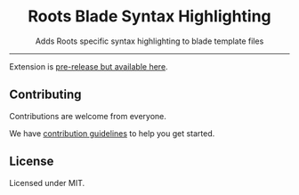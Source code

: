 <h1 align="center"><strong>Roots Blade Syntax Highlighting</strong></h1>

<p align="center">
  Adds Roots specific syntax highlighting to blade template files
</p>

---

Extension is [pre-release but available here](https://marketplace.visualstudio.com/items?itemName=kellymears.roots-blade-syntax).

## Contributing

Contributions are welcome from everyone.

We have [contribution guidelines](https://github.com/roots/guidelines/blob/master/CONTRIBUTING.md) to help you get started.

## License

Licensed under MIT.
